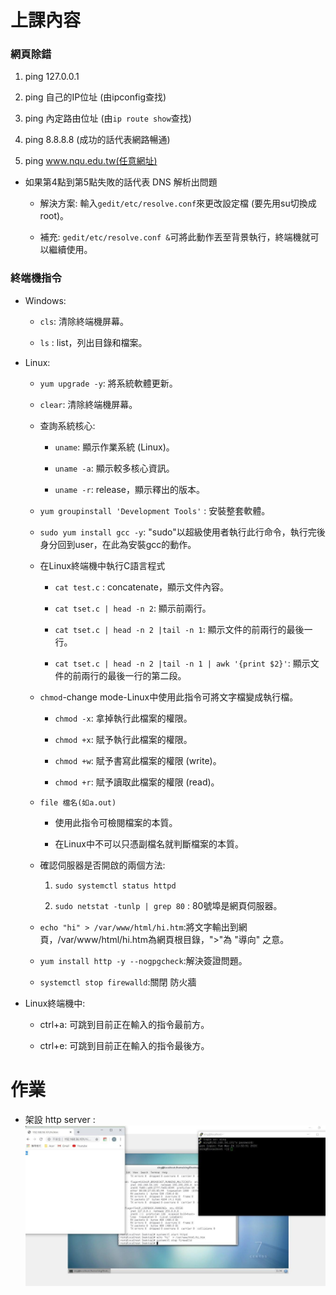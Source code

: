 # 上課內容

### 網頁除錯

1. ping 127.0.0.1

2. ping 自己的IP位址 (由ipconfig查找)

3. ping 內定路由位址 (由`ip route show`查找)

4. ping 8.8.8.8 (成功的話代表網路暢通)

5. ping www.nqu.edu.tw(任意網址)

* 如果第4點到第5點失敗的話代表 DNS 解析出問題

    * 解決方案: 輸入`gedit/etc/resolve.conf`來更改設定檔 (要先用su切換成root)。
    
    * 補充: `gedit/etc/resolve.conf &`可將此動作丟至背景執行，終端機就可以繼續使用。

### 終端機指令

* Windows:

   * `cls`: 清除終端機屏幕。

   * `ls` : list，列出目錄和檔案。

* Linux:

   * `yum upgrade -y`: 將系統軟體更新。

    * `clear`: 清除終端機屏幕。

    * 查詢系統核心:

       * `uname`: 顯示作業系統 (Linux)。

       * `uname -a`: 顯示較多核心資訊。

       * `uname -r`: release，顯示釋出的版本。

    * `yum groupinstall 'Development Tools'` : 安裝整套軟體。

    * `sudo yum install gcc -y`: "sudo"以超級使用者執行此行命令，執行完後身分回到user，在此為安裝gcc的動作。

    * 在Linux終端機中執行C語言程式

      * `cat test.c` : concatenate，顯示文件內容。

      * `cat tset.c | head -n 2`: 顯示前兩行。

      * `cat tset.c | head -n 2 |tail -n 1`: 顯示文件的前兩行的最後一行。

      * `cat tset.c | head -n 2 |tail -n 1 | awk '{print $2}'`: 顯示文件的前兩行的最後一行的第二段。


    * `chmod`-change mode-Linux中使用此指令可將文字檔變成執行檔。

      * `chmod -x`: 拿掉執行此檔案的權限。

      * `chmod +x`: 賦予執行此檔案的權限。

      * `chmod +w`: 賦予書寫此檔案的權限 (write)。

      * `chmod +r`: 賦予讀取此檔案的權限 (read)。

    * `file 檔名(如a.out)`

      * 使用此指令可檢閱檔案的本質。

      * 在Linux中不可以只憑副檔名就判斷檔案的本質。

    * 確認伺服器是否開啟的兩個方法: 

      1. `sudo systemctl status httpd`

      2. `sudo netstat -tunlp | grep 80` : 80號埠是網頁伺服器。

    * `echo "hi" > /var/www/html/hi.htm`:將文字輸出到網頁，/var/www/html/hi.htm為網頁根目錄，">"為 "導向" 之意。

    * `yum install http -y --nogpgcheck`:解決簽證問題。

    * `systemctl stop firewalld`:關閉 防火牆

 * Linux終端機中:

   * ctrl+a: 可跳到目前正在輸入的指令最前方。
   
   * ctrl+e: 可跳到目前正在輸入的指令最後方。
   
# 作業
* 架設 http server :
![](image/httpd.jpg)
